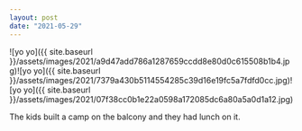 ```yaml
---
layout: post
date: "2021-05-29"
---
```


![yo yo]({{ site.baseurl }}/assets/images/2021/a9d47add786a1287659ccdd8e80d0c615508b1b4.jpg)![yo yo]({{ site.baseurl }}/assets/images/2021/7379a430b5114554285c39d16e19fc5a7fdfd0cc.jpg)![yo yo]({{ site.baseurl }}/assets/images/2021/07f38cc0b1e22a0598a172085dc6a80a5a0d1a12.jpg)

The kids built a camp on the balcony and they had lunch on it.
